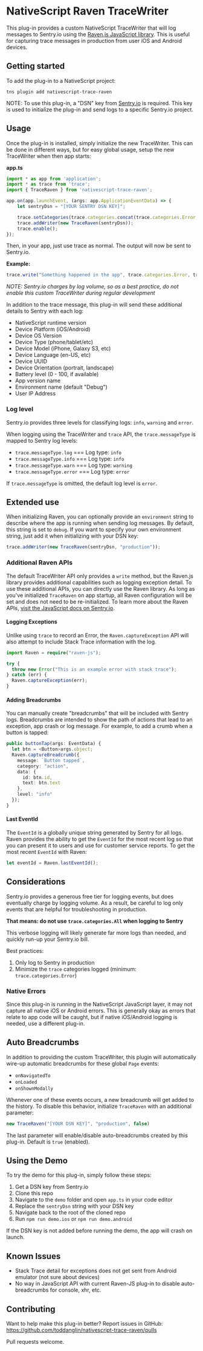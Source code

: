 # NativeScript Raven TraceWriter

This plug-in provides a custom NativeScript TraceWriter that will log messages to Sentry.io using the [Raven.js JavaScript library](https://www.npmjs.com/package/raven-js). This is useful for capturing trace messages in production from user iOS and Android devices.

## Getting started

To add the plug-in to a NativeScript project:

`tns plugin add nativescript-trace-raven`

NOTE: To use this plug-in, a "DSN" key from [Sentry.io](https://sentry.io/welcome/) is required. This key is used to initialize the plug-in and send logs to a specific Sentry.io project.

## Usage

Once the plug-in is installed, simply initialize the new TraceWriter. This can be done in different ways, but for easy global usage, setup the new TraceWriter when then app starts:

**app.ts**
```typescript
import * as app from 'application';
import * as trace from 'trace';
import { TraceRaven } from 'nativescript-trace-raven';

app.on(app.launchEvent, (args: app.ApplicationEventData) => {
    let sentryDsn = "[YOUR SENTRY DSN KEY]";

    trace.setCategories(trace.categories.concat(trace.categories.Error, trace.categories.Debug));
    trace.addWriter(new TraceRaven(sentryDsn));
    trace.enable();
});
```
Then, in your app, just use trace as normal. The output will now be sent to Sentry.io.

**Example:**
```typescript
trace.write("Something happened in the app", trace.categories.Error, trace.messageType.error);
```
_NOTE: Sentry.io charges by log volume, so as a best practice, do not enable this custom TraceWriter during regular development_

In addition to the trace message, this plug-in will send these additional details to Sentry with each log:

- NativeScript runtime version
- Device Platform (iOS/Android)
- Device OS Version
- Device Type (phone/tablet/etc)
- Device Model (iPhone, Galaxy S3, etc)
- Device Language (en-US, etc)
- Device UUID
- Device Orientation (portrait, landscape)
- Battery level (0 - 100, if available)
- App version name
- Environment name (default "Debug")
- User IP Address

### Log level
Sentry.io provides three levels for classifying logs: `info`, `warning` and `error`.

When logging using the TraceWriter and `trace` API, the `trace.messageType` is mapped to Sentry log levels:

- `trace.messageType.log` === Log type: `info`
- `trace.messageType.info` === Log type: `info`
- `trace.messageType.warn` === Log type: `warning`
- `trace.messageType.error` === Log type: `error`

If `trace.messageType` is omitted, the default log level is `error`.

## Extended use

When initializing Raven, you can optionally provide an `environment` string to describe where the app is running when sending log messages. By default, this string is set to `debug`. If you want to specify your own environment string, just add it when initializing with your DSN key:

```typescript
trace.addWriter(new TraceRaven(sentryDsn, "production"));
```

### Additional Raven APIs
The default TraceWriter API only provides a `write` method, but the Raven.js library provides additional capabilities such as logging exception detail. To use these additional APIs, you can directly use the Raven library. As long as you've initialized `TraceRaven` on app startup, all Raven configuration will be set and does not need to be re-initialized. To learn more about the Raven APIs, [visit the JavaScript docs on Sentry.io](https://docs.sentry.io/clients/javascript/usage/).

#### Logging Exceptions
Unlike using `trace` to record an Error, the `Raven.captureException` API will also attempt to include Stack Trace information with the log.
```typescript
import Raven = require("raven-js");

try { 
  throw new Error("This is an example error with stack trace");
} catch (err) {
  Raven.captureException(err);
}
```

#### Adding Breadcrumbs
You can manually create "breadcrumbs" that will be included with Sentry logs. Breadcrumbs are intended to show the path of actions that lead to an exception, app crash or log message. For example, to add a crumb when a button is tapped:

```typescript
public buttonTap(args: EventData) {
  let btn = <Button>args.object;
  Raven.captureBreadcrumb({
    message: `Button tapped`,
    category: "action",
    data: {
      id: btn.id,
      text: btn.text
    },
    level: "info"
  });
}
```

#### Last EventId
The `EventId` is a globally unique string generated by Sentry for all logs. Raven provides the ability to get the `EventId` for the most recent log so that you can present it to users and use for customer service reports. To get the most recent `EventId` with Raven:

```typescript
let eventId = Raven.lastEventId();
```

## Considerations
Sentry.io provides a generous free tier for logging events, but does eventually charge by logging volume. As a result, be careful to log only events that are helpful for troubleshooting in production.

**That means: do not use `trace.categories.All` when logging to Sentry**

This verbose logging will likely generate far more logs than needed, and quickly run-up your Sentry.io bill.

Best practices:

1. Only log to Sentry in production
2. Minimize the `trace` categories logged (minimum: `trace.categories.Error`)

### Native Errors
Since this plug-in is running in the NativeScript JavaScript layer, it may not capture all native iOS or Android errors. This is generally okay as errors that relate to app code will be caught, but if native iOS/Android logging is needed, use a different plug-in.

## Auto Breadcrumbs
In addition to providing the custom TraceWriter, this plugin will automatically wire-up automatic breadcrumbs for these global `Page` events:

- `onNavigatedTo`
- `onLoaded`
- `onShownModally`

Whenever one of these events occurs, a new breadcrumb will get added to the history. To disable this behavior, initialize `TraceRaven` with an additional parameter:

```typescript
new TraceRaven("[YOUR DSN KEY]", "production", false)
```

The last parameter will enable/disable auto-breadcrumbs created by this plug-in. Default is `true` (enabled).

## Using the Demo
To try the demo for this plug-in, simply follow these steps:

1. Get a DSN key from Sentry.io
2. Clone this repo
3. Navigate to the `demo` folder and open `app.ts` in your code editor
4. Replace the `sentryDsn` string with your DSN key
5. Navigate back to the root of the cloned repo
6. Run `npm run demo.ios` or `npm run demo.android`

If the DSN key is not added before running the demo, the app will crash on launch.

## Known Issues

- Stack Trace detail for exceptions does not get sent from Android emulator (not sure about devices)
- No way in JavaScript API with current Raven-JS plug-in to disable auto-breadcrumbs for console, xhr, etc.

## Contributing
Want to help make this plug-in better? Report issues in GitHub:
https://github.com/toddanglin/nativescript-trace-raven/pulls

Pull requests welcome.
